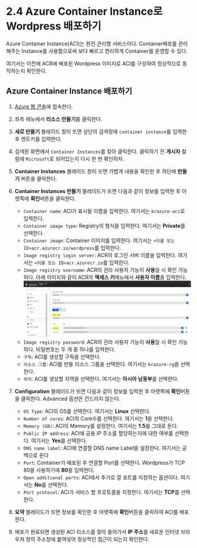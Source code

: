# 2.4 Azure Container Instance로 Wordpress 배포하기

Azure Container Instance(ACI)는 완전 관리형 서비스이다. Container배포를 관리해주는 Instance를 사용함으로써 보다 빠르고 편리하게 Container를 운영할 수 있다.

여기서는 이전에 ACR에 배포된 Wordpress 이미지로 ACI를 구성하여 정상적으로 동작하는지 확인한다.

## Azure Container Instance 배포하기

1. [Azure 웹 콘솔](https://portal.azure.com)에 접속한다.

2. 좌측 메뉴에서 **리소스 만들기**를 클릭한다.

3. **새로 만들기** 블레이드 창이 뜨면 상단의 검색창에 `container instance`를 입력한 후 엔트키를 입력한다.

4. 검색된 화면에서 `Container Instances`를 찾아 클릭한다. 클릭하기 전 **게시자** 컬럼에 `Microsoft`로 되어있는지 다시 한 번 확인하자.

5. **Container Instances** 블레이드 창이 뜨면 가볍게 내용을 확인한 후 하단에 **만들기** 버튼을 클릭한다.

6. **Container Instances 만들기** 블레이드가 뜨면 다음과 같이 정보를 입력한 후 아랫쪽에 **확인**버튼을 클릭한다.
    - `Container name`: ACI가 표시될 이름을 입력한다. 여기서는 `krazure-aci`로 입력한다.
    - `Container image type`: Registry의 형식을 입력한다. 여기서는 **Private**를 선택한다.
    - `Container image`: Container 이미지를 입력한다. 여기서는 `<이름 또는 ID>acr.azurecr.io/wordpress`를 입력한다.
    - `Image registry login server`: ACR의 로그인 서버 이름을 입력한다. 여기서는 `<이름 또는 ID>acr.azurecr.io`를 입력한다.
    - `Image registry username`: ACR의 괸라 사용자 기능이 **사용**일 시 확인 가능하다. 아래 이미지와 같이 ACR의 **액세스 키**메뉴에서 **사용자 이름**을 입력한다.
    ![2.4.1_ACR_access_key](../images/2.4.1_ACR_access_key.PNG)
    - `Image registry password`: ACR의 괸라 사용자 기능이 **사용**일 시 확인 가능하다. 비밀번호는 두 개 중 하나를 입력한다.
    - `구독`: ACI를 생성할 구독을 선택한다.
    - `리소스 그룹`: ACI를 만들 리소스 그룹을 선택한다. 여기서는 `krazure-rg`을 선택한다.
    - `위치`: ACI를 생성할 지역을 선택한다. 여기서는 **아시아 남동부**를 선택한다.

7. **Configuration** 블레이드가 뜨면 다음과 같이 정보를 입력한 후 아랫쪽에 **확인**버튼을 클릭한다. Advanced 옵션은 건드리지 않는다.
    - `OS Type`: ACI의 OS를 선택한다. 여기서는 **Linux** 선택한다.
    - `Number of cores`: ACI의 Core수를 선택한다. 여기서는 **1**을 선택한다.
    - `Memory (GB)`: ACI의 Memory를 설정한다. 여기서는 **1.5**를 그대로 둔다.
    - `Public IP address`: ACI에 공용 IP 주소를 할당하는지에 대한 여부를 선택한다. 여기서는 **Yes**를 선택한다.
    - `DNS name label`: ACI에 연결할 DNS name Label을 설정한다. 여기서는 공백으로 둔다
    - `Port`: Container가 배포된 후 연결할 Port를 선택한다. Wordpress가 TCP 80을 사용하기에 **80**을 입력한다.
    - `Open additional ports`: ACI에서 추가로 열 포트를 지정하는 옵션이다. 여기서는 **No**를 선택한다.
    - `Port protocol`: ACI가 서비스 할 프로토콜을 지정한다. 여기서는 **TCP**를 선택한다.

8. **요약** 블레이드가 뜨면 정보를 확인한 후 아랫쪽에 **확인**버튼을 클릭하여 ACI를 배포한다.

9. 배포가 완료되면 생성된 ACI 리소스를 찾아 들어가서 **IP 주소**를 새로운 인터넷 브라우저 창의 주소창에 붙여넣어 정상적인 접근이 되는지 확인한다.